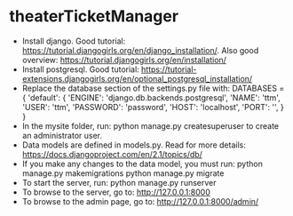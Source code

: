 # theaterTicketManager

* Install django. Good tutorial: https://tutorial.djangogirls.org/en/django_installation/. Also good overview: https://tutorial.djangogirls.org/en/installation/
* Install postgresql. Good tutorial: https://tutorial-extensions.djangogirls.org/en/optional_postgresql_installation/
* Replace the database section of the settings.py file with:
DATABASES = {
    'default': {
        'ENGINE': 'django.db.backends.postgresql',
        'NAME': 'ttm',
        'USER': 'ttm',
        'PASSWORD': 'password',
        'HOST': 'localhost',
        'PORT': '',
    }
}
* In the mysite folder, run: python manage.py createsuperuser to create an administrator user.
* Data models are defined in models.py. Read for more details: https://docs.djangoproject.com/en/2.1/topics/db/
* If you make any changes to the data model, you must run:
    python manage.py makemigrations
    python manage.py migrate
* To start the server, run:
    python manage.py runserver
* To browse to the server, go to: http://127.0.0.1:8000
* To browse to the admin page, go to: http://127.0.0.1:8000/admin/
